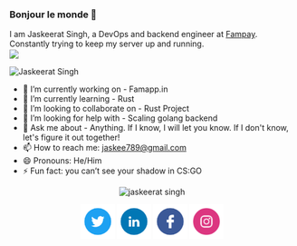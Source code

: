 ### Bonjour le monde 👋

<!--
**shubhank-saxena/shubhank-saxena** is a ✨ _special_ ✨ repository because its `README.md` (this file) appears on your GitHub profile.
Here are some ideas to get you started:
-->
I am Jaskeerat Singh, a DevOps and backend engineer at [Fampay](https://github.com/fampay-inc/). Constantly trying to keep my server up and running.<br/>
<img align='center' src='https://media1.tenor.com/images/13459a91646aa0c99229327a5d4d2aa7/tenor.gif?itemid=4157976' width='200"'>
<p align="left"> <img src="https://komarev.com/ghpvc/?username=jaskeerat789" alt="Jaskeerat Singh" /> </p>

- 🔭 I’m currently working on - Famapp.in
- 🌱 I’m currently learning - Rust
- 👯 I’m looking to collaborate on - Rust Project 
- 🤔 I’m looking for help with - Scaling golang backend
- 💬 Ask me about - Anything. If I know, I will let you know. If I don't know, let's figure it out together!
- 📫 How to reach me: jaskee789@gmail.com 
- 😄 Pronouns: He/Him
- ⚡ Fun fact: you can’t see your shadow in CS:GO

<p align="center"> 
  <img src="https://github-readme-stats.vercel.app/api?username=jaskeerat789&show_icons=true&theme=tokyonight" alt="jaskeerat singh" /> 
</p>

<p align="center">
<a href="https://twitter.com/jaskee789"><img src="https://github.com/aritraroy/social-icons/blob/master/twitter-icon.png?raw=true" width="60"></a>
<a href="https://www.linkedin.com/in/jaskeerat789"><img src="https://github.com/aritraroy/social-icons/blob/master/linkedin-icon.png?raw=true" width="60"></a>
<a href="https://www.facebook.com/people/Jaskeerat-Singh-Randhawa/100010815133194"><img src="https://github.com/aritraroy/social-icons/blob/master/facebook-icon.png?raw=true" width="60"></a>
<a href="https://instagram.com/yml_engg"><img src="https://github.com/aritraroy/social-icons/blob/master/instagram-icon.png?raw=true" width="60"></a>
</p>
